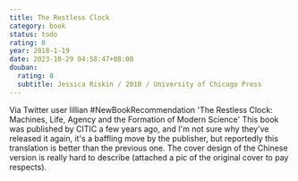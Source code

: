 ```yaml
---
title: The Restless Clock
category: book
status: todo
rating: 0
year: 2018-1-19
date: 2023-10-29 04:58:47+08:00
douban:
  rating: 0
  subtitle: Jessica Riskin / 2018 / University of Chicago Press
---
```


Via Twitter user lillian #NewBookRecommendation 'The Restless Clock: Machines, Life, Agency and the Formation of Modern Science'
This book was published by CITIC a few years ago, and I'm not sure why they've released it again, it's a baffling move by the publisher, but reportedly this translation is better than the previous one. The cover design of the Chinese version is really hard to describe (attached a pic of the original cover to pay respects).
